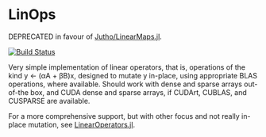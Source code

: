 # LinOps

DEPRECATED in favour of [Jutho/LinearMaps.jl](https://github.com/Jutho/LinearMaps.jl).

[![Build Status](https://travis-ci.org/jagot/LinOps.jl.svg?branch=master)](https://travis-ci.org/jagot/LinOps.jl)

Very simple implementation of linear operators, that is, operations of
the kind y <- (αA + βB)x, designed to mutate y in-place, using
appropriate BLAS operations, where available. Should work with dense
and sparse arrays out-of-the box, and CUDA dense and sparse arrays, if
CUDArt, CUBLAS, and CUSPARSE are available.

For a more comprehensive support, but with other focus and not really
in-place mutation, see
[LinearOperators.jl](https://github.com/JuliaSmoothOptimizers/LinearOperators.jl).
